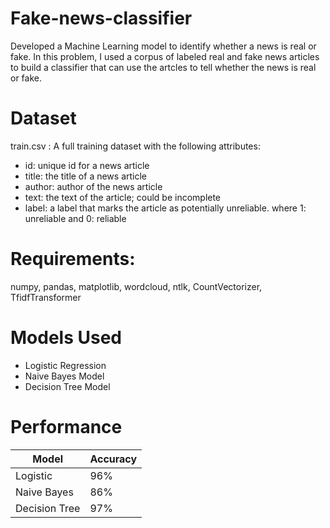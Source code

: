 # Fake-news-classifier
Developed a Machine Learning model to identify whether a news is real or fake. In this problem, I used a corpus of labeled real and fake news articles to build a classifier that can use the artcles to tell whether the news is real or fake.

# Dataset
train.csv : A full training dataset with the following attributes:

- id: unique id for a news article
- title: the title of a news article
- author: author of the news article
- text: the text of the article; could be incomplete
- label: a label that marks the article as potentially unreliable. where 1: unreliable and 0: reliable

# Requirements: 
numpy, pandas, matplotlib, wordcloud, ntlk, CountVectorizer, TfidfTransformer

# Models Used
- Logistic Regression
- Naive Bayes Model
- Decision Tree Model

# Performance
| Model	| Accuracy |
| ----- | ------- | 
| Logistic |	96% |
| Naive Bayes | 86% |
| Decision Tree | 97% |
